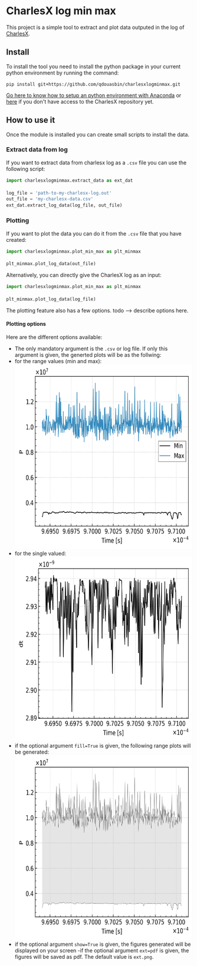 # CharlesX log min max

This project is a simple tool to extract and plot data outputed in the log of [CharlesX](https://github.com/IhmeGroup/CharlesX).

## Install

To install the tool you need to install the python package in your current python environment by running the command:

```
pip install git+https://github.com/qdouasbin/charlesxlogminmax.git
```

[Go here to know how to setup an python environment with Anaconda](https://github.com/IhmeGroup/CharlesX/wiki/Installation-Libraries#Using_a_Python_version_controller__Anaconda) or [here](https://docs.anaconda.com/anaconda/install/) if you don't have access to the CharlesX repository yet.

## How to use it

Once the module is installed you can create small scripts to install the data.

### Extract data from log

If you want to extract data from charlesx log as a `.csv` file you can use the following script:

```python
import charlesxlogminmax.extract_data as ext_dat

log_file = 'path-to-my-charlesx-log.out'
out_file = 'my-charlesx-data.csv'
ext_dat.extract_log_data(log_file, out_file)
```

### Plotting

If you want to plot the data you can do it from the `.csv` file that you have created:

```python
import charlesxlogminmax.plot_min_max as plt_minmax

plt_minmax.plot_log_data(out_file)
```

Alternatively, you can directly give the CharlesX log as an input:

```python
import charlesxlogminmax.plot_min_max as plt_minmax

plt_minmax.plot_log_data(log_file)
```

The plotting feature also has a few options.
todo --> describe options here.

#### Plotting options

Here are the different options available:

 - The only mandatory argument is the `.csv` or log file. If only this argument is given, the generted plots will be as the follwing:
  - for the range values (min and max): <img src="./docs/examples/range_P.png" height="500" />
  - for the single valued: <img src="./docs/examples/single_value_dt.png" height="500" />
 - if the optional argument `fill=True` is given, the following range plots will be generated: <img src="./docs/examples/range_P_fill.png" height="500" />
 - if the optional argument `show=True` is given, the figures generated will be displayed on your screen
 -if the optional argument `ext=pdf` is given, the figures will be saved as pdf. The default value is `ext.png`.

